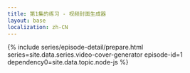 ```yaml
---
title: 第1集的练习 - 视频封面生成器
layout: base
localization: zh-CN
---
```


{% include series/episode-detail/prepare.html
    series=site.data.series.video-cover-generator
    episode-id=1
    dependency0=site.data.topic.node-js
%}